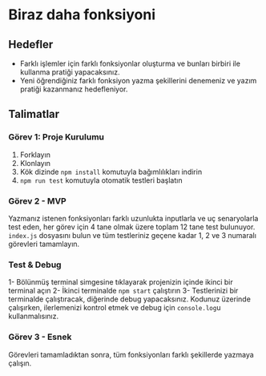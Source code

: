 # Biraz daha fonksiyoni

## Hedefler

- Farklı işlemler için farklı fonksiyonlar oluşturma ve bunları birbiri ile kullanma pratiği yapacaksınız.
- Yeni öğrendiğiniz farklı fonksiyon yazma şekillerini denemeniz ve yazım pratiği kazanmanız hedefleniyor.

## Talimatlar

### Görev 1: Proje Kurulumu

1. Forklayın
2. Klonlayın
3. Kök dizinde `npm install` komutuyla bağımlılıkları indirin
4. `npm run test` komutuyla otomatik testleri başlatın

### Görev 2 - MVP

Yazmanız istenen fonksiyonları farklı uzunlukta inputlarla ve uç senaryolarla test eden, her görev için 4 tane olmak üzere toplam 12 tane test bulunuyor.
`index.js` dosyasını bulun ve tüm testleriniz geçene kadar 1, 2 ve 3 numaralı görevleri tamamlayın.

### Test & Debug

1- Bölünmüş terminal simgesine tıklayarak projenizin içinde ikinci bir terminal açın
2- İkinci terminalde `npm start` çalıştırın
3- Testlerinizi bir terminalde çalıştıracak, diğerinde debug yapacaksınız. Kodunuz üzerinde çalışırken, ilerlemenizi kontrol etmek ve debug için `console.log`u kullanmalısınız.

### Görev 3 - Esnek

Görevleri tamamladıktan sonra, tüm fonksiyonları farklı şekillerde yazmaya çalışın.
